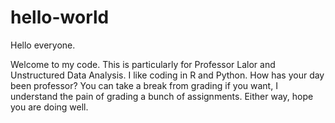 # hello-world

Hello everyone.

Welcome to my code. This is particularly for Professor Lalor and Unstructured Data Analysis. I like coding in R and Python.
How has your day been professor?
You can take a break from grading if you want, I understand the pain of grading a bunch of assignments.
Either way, hope you are doing well.
